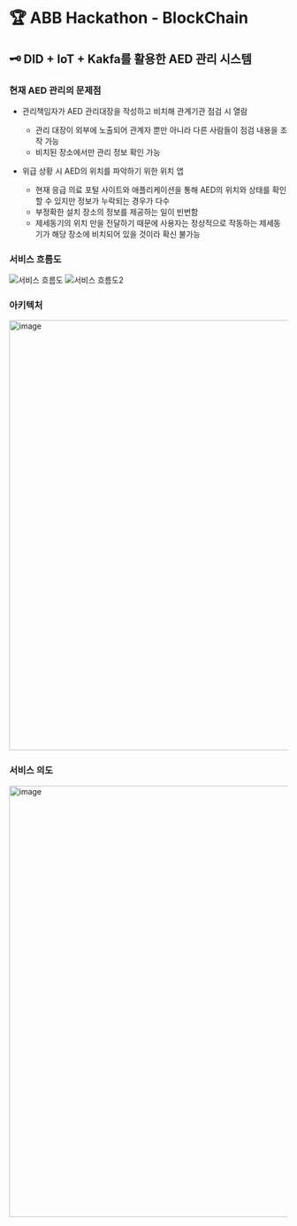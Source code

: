 # 🏆 ABB Hackathon - BlockChain

## 🗝 DID + IoT + Kakfa를 활용한 AED 관리 시스템

### 현재 AED 관리의 문제점

- 관리책임자가 AED 관리대장을 작성하고 비치해 관계기관 점검 시 열람
  - 관리 대장이 외부에 노출되어 관계자 뿐만 아니라 다른 사람들이 점검 내용을 조작 가능
  - 비치된 장소에서만 관리 정보 확인 가능
 
- 위급 상황 시 AED의 위치를 파악하기 위한 위치 앱
    - 현재 응급 의료 포털 사이트와 애플리케이션을 통해 AED의 위치와 상태를 확인할 수 있지만 정보가 누락되는 경우가 다수
    - 부정확한 설치 장소의 정보를 제공하는 일이 빈번함
    - 제세동기의 위치 만을 전달하기 때문에 사용자는 정상적으로 작동하는 제세동기가 해당 장소에 비치되어 있을 것이라 확신 불가능

### 서비스 흐름도
![서비스 흐름도](https://github.com/ABB-hack-moment/.github/assets/83829352/bed9d296-e46a-430a-b71a-0679bffcc24c)
![서비스 흐름도2](https://github.com/ABB-hack-moment/.github/assets/83829352/24fb6b48-77d3-41ff-814a-76aa5c9c77b9)

### 아키텍처
<img width="777" alt="image" src="https://github.com/ABB-hack-moment/.github/assets/83829352/a2198846-0ec2-41f3-98a1-f18121089da0">

### 서비스 의도
<img width="779" alt="image" src="https://github.com/ABB-hack-moment/.github/assets/83829352/9d6dd5a0-eccd-41b5-a46c-e8b5b8d7a4ab">

